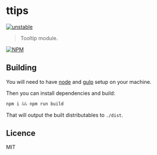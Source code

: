 # ttips

[![unstable](http://badges.github.io/stability-badges/dist/unstable.svg)](http://github.com/badges/stability-badges)

> Tooltip module.

[![NPM](https://nodei.co/npm/ttips.png?downloads=true)](https://nodei.co/npm/ttips/)

## Building

You will need to have [node][node] and [gulp][gulp] setup on your machine.

Then you can install dependencies and build:

```js
npm i && npm run build
```

That will output the built distributables to `./dist`.

[node]:       http://nodejs.org/
[gulp]:       http://gulpjs.com/


## Licence

MIT
